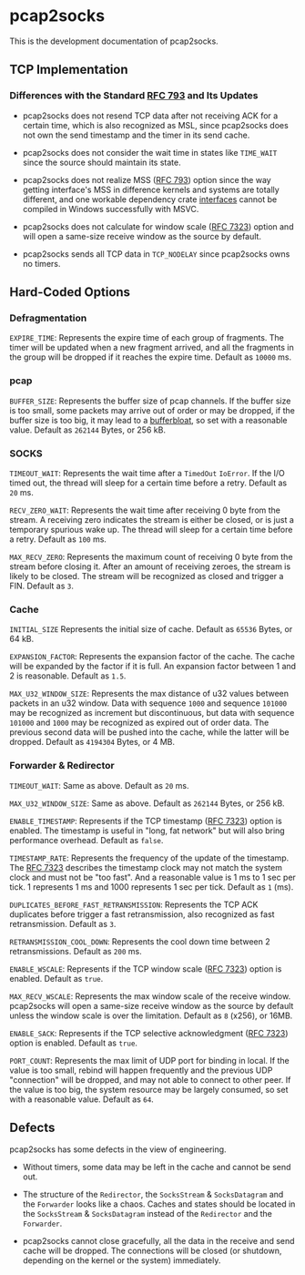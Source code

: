 # pcap2socks

This is the development documentation of pcap2socks.

## TCP Implementation

### Differences with the Standard [RFC 793](https://tools.ietf.org/html/rfc793) and Its Updates

- pcap2socks does not resend TCP data after not receiving ACK for a certain time, which is also recognized as MSL, since pcap2socks does not own the send timestamp and the timer in its send cache.

- pcap2socks does not consider the wait time in states like `TIME_WAIT` since the source should maintain its state.

- pcap2socks does not realize MSS ([RFC 793](https://tools.ietf.org/html/rfc793)) option since the way getting interface's MSS in difference kernels and systems are totally different, and one workable dependency crate [interfaces](https://crates.io/crates/interfaces) cannot be compiled in Windows successfully with MSVC.

- pcap2socks does not calculate for window scale ([RFC 7323](https://tools.ietf.org/html/rfc7323)) option and will open a same-size receive window as the source by default.

- pcap2socks sends all TCP data in `TCP_NODELAY` since pcap2socks owns no timers.

## Hard-Coded Options

### Defragmentation

`EXPIRE_TIME`: Represents the expire time of each group of fragments. The timer will be updated when a new fragment arrived, and all the fragments in the group will be dropped if it reaches the expire time. Default as `10000` ms.

### pcap

`BUFFER_SIZE`: Represents the buffer size of pcap channels. If the buffer size is too small, some packets may arrive out of order or may be dropped, if the buffer size is too big, it may lead to a [bufferbloat](https://en.wikipedia.org/wiki/Bufferbloat), so set with a reasonable value. Default as `262144` Bytes, or 256 kB.

### SOCKS

`TIMEOUT_WAIT`: Represents the wait time after a `TimedOut` `IoError`. If the I/O timed out, the thread will sleep for a certain time before a retry. Default as `20` ms.

`RECV_ZERO_WAIT`: Represents the wait time after receiving 0 byte from the stream. A receiving zero indicates the stream is either be closed, or is just a temporary spurious wake up. The thread will sleep for a certain time before a retry. Default as `100` ms.

`MAX_RECV_ZERO`: Represents the maximum count of receiving 0 byte from the stream before closing it. After an amount of receiving zeroes, the stream is likely to be closed. The stream will be recognized as closed and trigger a FIN. Default as `3`.

### Cache

`INITIAL_SIZE` Represents the initial size of cache. Default as `65536` Bytes, or 64 kB.

`EXPANSION_FACTOR`: Represents the expansion factor of the cache. The cache will be expanded by the factor if it is full. An expansion factor between 1 and 2 is reasonable. Default as `1.5`.

`MAX_U32_WINDOW_SIZE`: Represents the max distance of u32 values between packets in an u32 window. Data with sequence `1000` and sequence `101000` may be recognized as increment but discontinuous, but data with sequence `101000` and `1000` may be recognized as expired out of order data. The previous second data will be pushed into the cache, while the latter will be dropped. Default as `4194304` Bytes, or 4 MB.

### Forwarder & Redirector

`TIMEOUT_WAIT`: Same as above. Default as `20` ms.

`MAX_U32_WINDOW_SIZE`: Same as above. Default as `262144` Bytes, or 256 kB.

`ENABLE_TIMESTAMP`: Represents if the TCP timestamp ([RFC 7323](https://tools.ietf.org/html/rfc7323)) option is enabled. The timestamp is useful in "long, fat network" but will also bring performance overhead. Default as `false`.

`TIMESTAMP_RATE`: Represents the frequency of the update of the timestamp. The [RFC 7323](https://tools.ietf.org/html/rfc7323) describes the timestamp clock may not match the system clock and must not be "too fast". And a reasonable value is 1 ms to 1 sec per tick. 1 represents 1 ms and 1000 represents 1 sec per tick. Default as `1` (ms).

`DUPLICATES_BEFORE_FAST_RETRANSMISSION`: Represents the TCP ACK duplicates before trigger a fast retransmission, also recognized as fast retransmission. Default as `3`.

`RETRANSMISSION_COOL_DOWN`: Represents the cool down time between 2 retransmissions. Default as `200` ms.

`ENABLE_WSCALE`: Represents if the TCP window scale ([RFC 7323](https://tools.ietf.org/html/rfc7323)) option is enabled. Default as `true`.

`MAX_RECV_WSCALE`: Represents the max window scale of the receive window. pcap2socks will open a same-size receive window as the source by default unless the window scale is over the limitation. Default as `8` (x256), or 16MB.

`ENABLE_SACK`: Represents if the TCP selective acknowledgment ([RFC 7323](https://tools.ietf.org/html/rfc7323)) option is enabled. Default as `true`.

`PORT_COUNT`: Represents the max limit of UDP port for binding in local. If the value is too small, rebind will happen frequently and the previous UDP "connection" will be dropped, and may not able to connect to other peer. If the value is too big, the system resource may be largely consumed, so set with a reasonable value. Default as `64`.

## Defects

pcap2socks has some defects in the view of engineering.

- Without timers, some data may be left in the cache and cannot be send out.

- The structure of the `Redirector`, the `SocksStream` & `SocksDatagram` and the `Forwarder` looks like a chaos. Caches and states should be located in the `SocksStream` & `SocksDatagram` instead of the `Redirector` and the `Forwarder`.

- pcap2socks cannot close gracefully, all the data in the receive and send cache will be dropped. The connections will be closed (or shutdown, depending on the kernel or the system) immediately.
